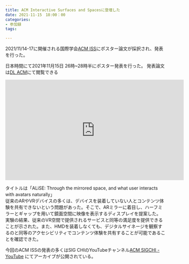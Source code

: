 ```yaml
---
title: ACM Interactive Surfaces and Spacesに登壇した
date: 2021-11-15　18:00：00
categories:
- 参加録
tags:

---
```


2021/11/14-17に開催される国際学会[ACM ISS](https://iss.acm.org/)にポスター論文が採択され、発表を行った。

日本時間にて2021年11月15日 26時~28時半にポスター発表を行った。
発表論文は[DL ACM](https://dl.acm.org/doi/10.1145/3447932.3490678)にて閲覧できる

<iframe width="560" height="315" src="https://www.youtube.com/embed/cgDFsTTYm6I" title="YouTube video player" frameborder="0" allow="accelerometer; autoplay; clipboard-write; encrypted-media; gyroscope; picture-in-picture" allowfullscreen></iframe>

タイトルは「ALiSE: Through the mirrored space, and what user interacts with avatars naturally」  
従来のARやVRデバイスの多くは、デバイスを装着していない人とコンテンツ体験を共有できないという問題があった。そこで、ARミラーに着目し、ハーフミラーとギャップを用いて鏡面空間に映像を表示するディスプレイを提案した。  
実験の結果、従来のVR空間で提供されるサービスと同等の満足度を提供できることが示された。また、HMDを装着しなくても、デジタルサイネージを観察するのと同等のアクセシビリティでコンテンツ体験を共有することが可能であることを確認できた。

今回のACM ISSの発表の多くはSIG CHIのYouTubeチャンネル[ACM SIGCHI - YouTube](https://www.youtube.com/c/acmsigchi)
にてアーカイブが公開されている。

